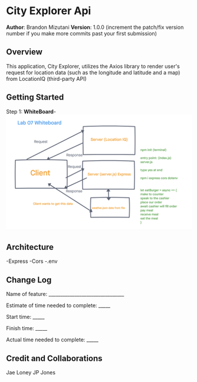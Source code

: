 # City Explorer Api

**Author**: Brandon Mizutani
**Version**: 1.0.0 (increment the patch/fix version number if you make more commits past your first submission)

## Overview

This application, City Explorer, utilizes the Axios library to render user's request for location data (such as the longitude and latitude and a map) from LocationIQ (third-party API)

## Getting Started

Step 1: **WhiteBoard**- ![WhiteBoard Image](whiteboard-lab-07.png)

## Architecture

-Express
-Cors
-.env

## Change Log

Name of feature: ________________________________

Estimate of time needed to complete: _____

Start time: _____

Finish time: _____

Actual time needed to complete: _____

## Credit and Collaborations

Jae Loney
JP Jones
